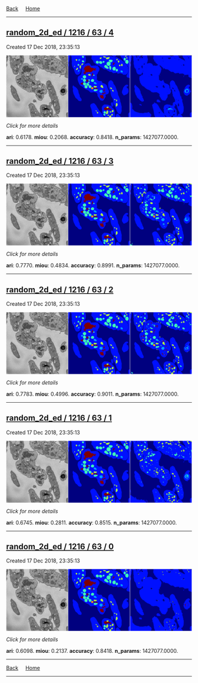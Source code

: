 
[Back](..)&nbsp;&nbsp;&nbsp;&nbsp;&nbsp;[Home](https://leapmanlab.github.io/snapshots)

---

<div class="summary"><a href="4"><h2>random_2d_ed / 1216 / 63 / 4</h2></a><p>Created 17 Dec 2018, 23:35:13
</p><a href="4"><img src="4/media/summary.png" align="center"></a><p>
<i>Click for more details</i>
</p></div>

**ari**: 0.6178. **miou**: 0.2068. **accuracy**: 0.8418. **n_params**: 1427077.0000. 

---

<div class="summary"><a href="3"><h2>random_2d_ed / 1216 / 63 / 3</h2></a><p>Created 17 Dec 2018, 23:35:13
</p><a href="3"><img src="3/media/summary.png" align="center"></a><p>
<i>Click for more details</i>
</p></div>

**ari**: 0.7770. **miou**: 0.4834. **accuracy**: 0.8991. **n_params**: 1427077.0000. 

---

<div class="summary"><a href="2"><h2>random_2d_ed / 1216 / 63 / 2</h2></a><p>Created 17 Dec 2018, 23:35:13
</p><a href="2"><img src="2/media/summary.png" align="center"></a><p>
<i>Click for more details</i>
</p></div>

**ari**: 0.7783. **miou**: 0.4996. **accuracy**: 0.9011. **n_params**: 1427077.0000. 

---

<div class="summary"><a href="1"><h2>random_2d_ed / 1216 / 63 / 1</h2></a><p>Created 17 Dec 2018, 23:35:13
</p><a href="1"><img src="1/media/summary.png" align="center"></a><p>
<i>Click for more details</i>
</p></div>

**ari**: 0.6745. **miou**: 0.2811. **accuracy**: 0.8515. **n_params**: 1427077.0000. 

---

<div class="summary"><a href="0"><h2>random_2d_ed / 1216 / 63 / 0</h2></a><p>Created 17 Dec 2018, 23:35:13
</p><a href="0"><img src="0/media/summary.png" align="center"></a><p>
<i>Click for more details</i>
</p></div>

**ari**: 0.6098. **miou**: 0.2137. **accuracy**: 0.8418. **n_params**: 1427077.0000. 

---

[Back](..)&nbsp;&nbsp;&nbsp;&nbsp;&nbsp;[Home](https://leapmanlab.github.io/snapshots)

---